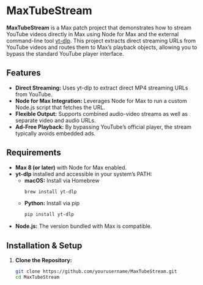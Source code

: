 # MaxTubeStream

**MaxTubeStream** is a Max patch project that demonstrates how to stream YouTube videos directly in Max using Node for Max and the external command-line tool [yt-dlp](https://github.com/yt-dlp/yt-dlp). This project extracts direct streaming URLs from YouTube videos and routes them to Max’s playback objects, allowing you to bypass the standard YouTube player interface.

## Features

- **Direct Streaming:** Uses yt-dlp to extract direct MP4 streaming URLs from YouTube.
- **Node for Max Integration:** Leverages Node for Max to run a custom Node.js script that fetches the URL.
- **Flexible Output:** Supports combined audio-video streams as well as separate video and audio URLs.
- **Ad-Free Playback:** By bypassing YouTube’s official player, the stream typically avoids embedded ads.

## Requirements

- **Max 8 (or later)** with Node for Max enabled.
- **yt-dlp** installed and accessible in your system’s PATH:
  - **macOS:** Install via Homebrew  
    ```bash
    brew install yt-dlp
    ```
  - **Python:** Install via pip  
    ```bash
    pip install yt-dlp
    ```
- **Node.js:** The version bundled with Max is compatible.

## Installation & Setup

1. **Clone the Repository:**

   ```bash
   git clone https://github.com/yourusername/MaxTubeStream.git
   cd MaxTubeStream
